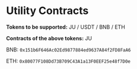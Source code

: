 # Utility Contracts

**Tokens to be supported:** JU / USDT / BNB / ETH&#x20;

**Contracts of the above tokens:** JU

BNB: `0x151b6F646Ac02Ed9877884ed9637A84f2FD8FaA6`

ETH: `0x80077F108Dd73B709C43A1a13F0EEF25e48f7D0e`




